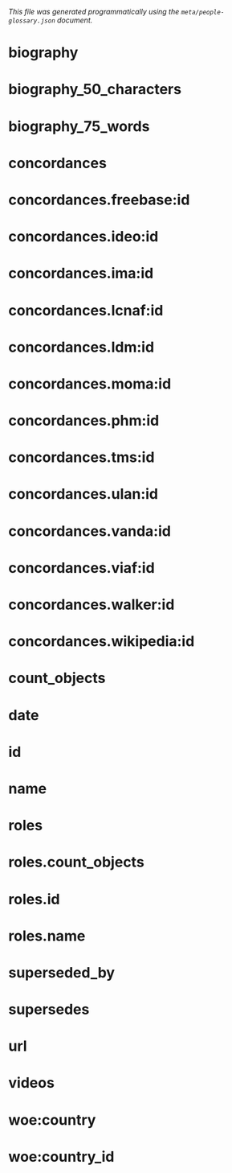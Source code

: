 _This file was generated programmatically using the `meta/people-glossary.json` document._

biography
==

biography_50_characters
==

biography_75_words
==

concordances
==

concordances.freebase:id
==

concordances.ideo:id
==

concordances.ima:id
==

concordances.lcnaf:id
==

concordances.ldm:id
==

concordances.moma:id
==

concordances.phm:id
==

concordances.tms:id
==

concordances.ulan:id
==

concordances.vanda:id
==

concordances.viaf:id
==

concordances.walker:id
==

concordances.wikipedia:id
==

count_objects
==

date
==

id
==

name
==

roles
==

roles.count_objects
==

roles.id
==

roles.name
==

superseded_by
==

supersedes
==

url
==

videos
==

woe:country
==

woe:country_id
==

